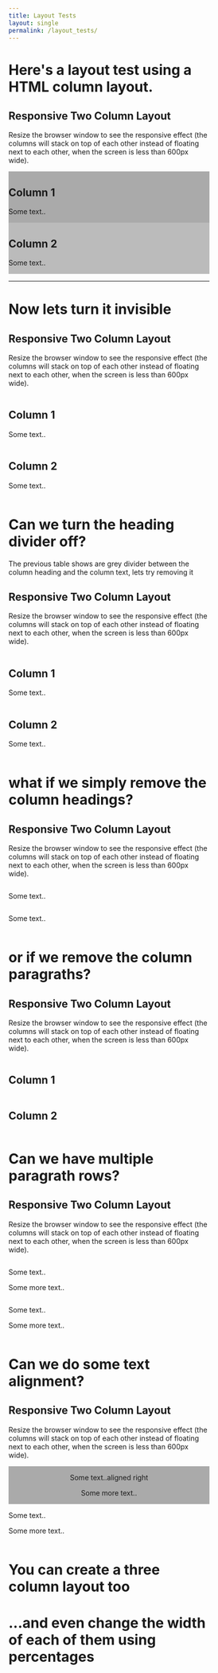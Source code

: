 ```yaml
---
title: Layout Tests
layout: single
permalink: /layout_tests/
---
```



# Here's a layout test using a HTML column layout. 

<html>
<head>
<meta name="viewport" content="width=device-width, initial-scale=1">
<style>
* {
  box-sizing: border-box;
}

/* Create two equal columns that floats next to each other */
.column {
  float: left;
  width: 50%;
  padding: 10px;
  height: 300px; /* Should be removed. Only for demonstration */
}

/* Clear floats after the columns */
.row:after {
  content: "";
  display: table;
  clear: both;
}

/* Responsive layout - makes the two columns stack on top of each other instead of next to each other */
@media screen and (max-width: 600px) {
  .column {
    width: 100%;
  }
}
</style>
</head>
<body>

<h2>Responsive Two Column Layout</h2>
<p>Resize the browser window to see the responsive effect (the columns will stack on top of each other instead of floating next to each other, when the screen is less than 600px wide).</p>

<div class="row">
  <div class="column" style="background-color:#aaa;">
    <h2>Column 1</h2>
    <p>Some text..</p>
  </div>
  <div class="column" style="background-color:#bbb;">
    <h2>Column 2</h2>
    <p>Some text..</p>
  </div>
</div>

</body>
</html>

***

# Now lets turn it invisible 
<html>
<head>
<meta name="viewport" content="width=device-width, initial-scale=1">
<style>
* {
  box-sizing: border-box;
}

/* Create two equal columns that floats next to each other */
.column {
  float: left;
  width: 50%;
  padding: 10px;
  height: 300px; /* Should be removed. Only for demonstration */
}

/* Clear floats after the columns */
.row:after {
  content: "";
  display: table;
  clear: both;
}

/* Responsive layout - makes the two columns stack on top of each other instead of next to each other */
@media screen and (max-width: 600px) {
  .column {
    width: 100%;
  }
}
</style>
</head>
<body>

<h2>Responsive Two Column Layout</h2>
<p>Resize the browser window to see the responsive effect (the columns will stack on top of each other instead of floating next to each other, when the screen is less than 600px wide).</p>

<div class="row">
  <div class="column">
    <h2>Column 1</h2>
    <p>Some text..</p>
  </div>
  <div class="column">
    <h2>Column 2</h2>
    <p>Some text..</p>
  </div>
</div>

</body>
</html>


# Can we turn the heading divider off?
The previous table shows are grey divider between the column heading and the column text, lets try removing it
<html>
<head>
<meta name="viewport" content="width=device-width, initial-scale=1">
<style>
* {
  box-sizing: border-box;
  border: 0px solid red;
}

/* Create two equal columns that floats next to each other */
.column {
  float: left;
  width: 50%;
  padding: 10px;
  height: 300px; /* Should be removed. Only for demonstration */
}

/* Clear floats after the columns */
.row:after {
  content: "";
  display: table;
  clear: both;
}

/* Responsive layout - makes the two columns stack on top of each other instead of next to each other */
@media screen and (max-width: 600px) {
  .column {
    width: 100%;
  }
}
</style>
</head>
<body>

<h2>Responsive Two Column Layout</h2>
<p>Resize the browser window to see the responsive effect (the columns will stack on top of each other instead of floating next to each other, when the screen is less than 600px wide).</p>

<div class="row">
  <div class="column">
    <h2>Column 1</h2>
    <p>Some text..</p>
  </div>
  <div class="column">
    <h2>Column 2</h2>
    <p>Some text..</p>
  </div>
</div>

</body>
</html>


# what if we simply remove the column headings?
<html>
<head>
<meta name="viewport" content="width=device-width, initial-scale=1">
<style>
* {
  box-sizing: border-box;
}

/* Create two equal columns that floats next to each other */
.column {
  float: left;
  width: 50%;
  padding: 10px;
  height: 300px; /* Should be removed. Only for demonstration */
}

/* Clear floats after the columns */
.row:after {
  content: "";
  display: table;
  clear: both;
}

/* Responsive layout - makes the two columns stack on top of each other instead of next to each other */
@media screen and (max-width: 600px) {
  .column {
    width: 100%;
  }
}
</style>
</head>
<body>

<h2>Responsive Two Column Layout</h2>
<p>Resize the browser window to see the responsive effect (the columns will stack on top of each other instead of floating next to each other, when the screen is less than 600px wide).</p>

<div class="row">
  <div class="column">
    <p>Some text..</p>
  </div>
  <div class="column">
    <p>Some text..</p>
  </div>
</div>

</body>
</html>

# or if we remove the column paragraths?
<html>
<head>
<meta name="viewport" content="width=device-width, initial-scale=1">
<style>
* {
  box-sizing: border-box;
}

/* Create two equal columns that floats next to each other */
.column {
  float: left;
  width: 50%;
  padding: 10px;
  height: 300px; /* Should be removed. Only for demonstration */
}

/* Clear floats after the columns */
.row:after {
  content: "";
  display: table;
  clear: both;
}

/* Responsive layout - makes the two columns stack on top of each other instead of next to each other */
@media screen and (max-width: 600px) {
  .column {
    width: 100%;
  }
}
</style>
</head>
<body>

<h2>Responsive Two Column Layout</h2>
<p>Resize the browser window to see the responsive effect (the columns will stack on top of each other instead of floating next to each other, when the screen is less than 600px wide).</p>

<div class="row">
  <div class="column">
    <h2>Column 1</h2>
  </div>
  <div class="column">
    <h2>Column 2</h2>
  </div>
</div>

</body>
</html>


# Can we have multiple paragrath rows?
<html>
<head>
<meta name="viewport" content="width=device-width, initial-scale=1">
<style>
* {
  box-sizing: border-box;
}

/* Create two equal columns that floats next to each other */
.column {
  float: left;
  width: 50%;
  padding: 10px;
  height: 300px; /* Should be removed. Only for demonstration */
}

/* Clear floats after the columns */
.row:after {
  content: "";
  display: table;
  clear: both;
}

/* Responsive layout - makes the two columns stack on top of each other instead of next to each other */
@media screen and (max-width: 600px) {
  .column {
    width: 100%;
  }
}
</style>
</head>
<body>

<h2>Responsive Two Column Layout</h2>
<p>Resize the browser window to see the responsive effect (the columns will stack on top of each other instead of floating next to each other, when the screen is less than 600px wide).</p>

<div class="row">
  <div class="column">
    <p>Some text..</p>
    <p>Some more text..</p>
  </div>
  <div class="column">
    <p>Some text..</p>
    <p>Some more text..</p>
  </div>
</div>

</body>
</html>

# Can we do some text alignment?
<html>
<head>
<meta name="viewport" content="width=device-width, initial-scale=1">
<style>
* {
  box-sizing: border-box;
}

/* Create two equal columns that floats next to each other */
.column {
  float: left;
  width: 50%;
  padding: 10px;
  height: 300px; /* Should be removed. Only for demonstration */
}

/* Clear floats after the columns */
.row:after {
  content: "";
  display: table;
  clear: both;
}

/* Responsive layout - makes the two columns stack on top of each other instead of next to each other */
@media screen and (max-width: 600px) {
  .column {
    width: 100%;
  }
}
</style>
</head>
<body>

<h2>Responsive Two Column Layout</h2>
<p>Resize the browser window to see the responsive effect (the columns will stack on top of each other instead of floating next to each other, when the screen is less than 600px wide).</p>

<div class="row">
  <div class="column" style="background-color:#aaa" align="center";>
    <p>Some text..aligned right</p>
    <p>Some more text..</p>
  </div>
  <div class="column">
    <p>Some text..</p>
    <p>Some more text..</p>
  </div>
</div>

</body>
</html>


# You can create a three column layout too




# ...and even change the width of each of them using percentages




